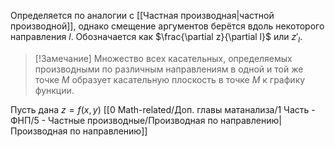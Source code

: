 Определяется по аналогии с [[Частная производная|частной производной]], однако смещение аргументов берётся вдоль некоторого направления $l$. Обозначается как $\frac{\partial z}{\partial l}$ или $z'_l$.

> [!Замечание]
> Множество всех касательных, определяемых производными по различным направлениям в одной и той же точке $M$ образует касательную плоскость в точке $M$ к графику функции.

Пусть дана $z = f(x,y)$ [[0 Math-related/Доп. главы матанализа/1 Часть - ФНП/5 - Частные производные/Производная по направлению|Производная по направлению]]
